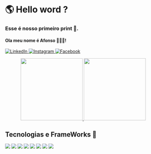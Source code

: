 # 🌎 Hello word ? 
### Esse é nosso primeiro print 🐾.
#### Ola meu nome é Afonso 👋🏻😀!

<p>
  <a href="https://www.linkedin.com/in/afonso-silva-09b63b272?utm_source=share&utm_campaign=share_via&utm_content=profile&utm_medium=android_app">
    <img src="https://img.shields.io/badge/LinkedIn-0077B5?style=for-the-badge&logo=linkedin&logoColor=white" alt="LinkedIn">
  </a>
  <a href="https://www.instagram.com/afonsos_s?utm_source=qr&igsh=MXEzbXBhdGNwMGt4aw==">
    <img src="https://img.shields.io/badge/Instagram-E4405F?style=for-the-badge&logo=instagram&logoColor=white" alt="Instagram">
  </a>
  <a href="https://www.facebook.com/profile.php?id=100073600873274&locale=pt_BR">
    <img src="https://img.shields.io/badge/Facebook-1877F2?style=for-the-badge&logo=facebook&logoColor=white" alt="Facebook">
  </a>
</p>

<div align="center">
  <a href="https://github.com/Afonso-Front-End/github-readme-stats">
    <img height="200" src="https://github-readme-stats.vercel.app/api?username=Afonso-Front-End" />
  </a>
  <a href="https://github.com/Afonso-Front-End/convoychat">
    <img height="200" src="https://github-readme-stats.vercel.app/api/top-langs?username=Afonso-Front-End&layout=compact&langs_count=8&card_width=320" />
  </a>
</div>

## Tecnologias e FrameWorks 🚀

<div>
  <img src="https://img.shields.io/badge/HTML5-E34F26?style=for-the-badge&logo=html5&logoColor=white"/>
  <img src="https://img.shields.io/badge/CSS3-1572B6?style=for-the-badge&logo=css3&logoColor=white"/>
  <img src="https://img.shields.io/badge/JavaScript-F7DF1E?style=for-the-badge&logo=javascript&logoColor=black"/>
  <img src="https://img.shields.io/badge/Node.js-43853D?style=for-the-badge&logo=node.js&logoColor=white"/>
  <img src="https://img.shields.io/badge/Express.js-404D59?style=for-the-badge"/>
  <img src="https://img.shields.io/badge/React-20232A?style=for-the-badge&logo=react&logoColor=61DAFB"/>
  <img src="https://img.shields.io/badge/MySQL-00000F?style=for-the-badge&logo=mysql&logoColor=white"/>
  <img src="https://img.shields.io/badge/json%20web%20tokens-323330?style=for-the-badge&logo=json-web-tokens&logoColor=pink"/>
</div>
